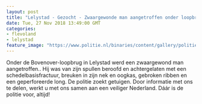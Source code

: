 ```yaml
---
layout: post
title: "Lelystad - Gezocht - Zwaargewonde man aangetroffen onder loopbrug"
date: Tue, 27 Nov 2018 13:49:00 GMT
categories: 
- flevoland 
- lelystad 
feature_image: "https://www.politie.nl/binaries/content/gallery/politie/gezocht/verdachten/2018/november/03-mn/csm_118429_nw_lelystad_loopbrug_154899b10f.jpg"
---
```


Onder de Bovenover-loopbrug in Lelystad werd een zwaargewond man aangetroffen.. Hij was van zijn spullen beroofd en achtergelaten met een schedelbasisfractuur, breuken in zijn nek en oogkas, gebroken ribben en een geperforeerde long. De politie zoekt getuigen. Door informatie met ons te delen, werkt u met ons samen aan een veiliger Nederland. Dáár is de politie voor, altijd!
